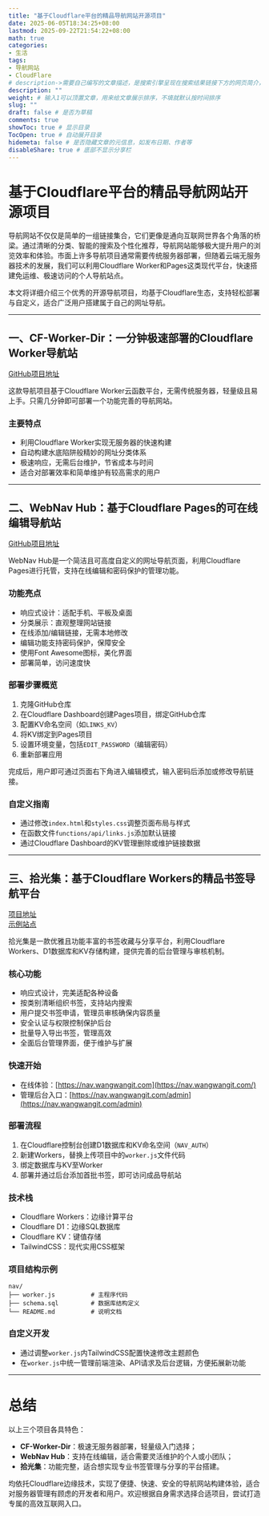 ```yaml
---
title: "基于Cloudflare平台的精品导航网站开源项目"
date: 2025-06-05T18:34:25+08:00
lastmod: 2025-09-22T21:54:22+08:00
math: true
categories:
- 生活
tags:
- 导航网站
- CloudFlare
# description->需要自己编写的文章描述，是搜索引擎呈现在搜索结果链接下方的网页简介，建议设置
description: ""
weight: # 输入1可以顶置文章，用来给文章展示排序，不填就默认按时间排序
slug: ""
draft: false # 是否为草稿
comments: true
showToc: true # 显示目录
TocOpen: true # 自动展开目录
hidemeta: false # 是否隐藏文章的元信息，如发布日期、作者等
disableShare: true # 底部不显示分享栏
---
```


# 基于Cloudflare平台的精品导航网站开源项目

导航网站不仅仅是简单的一组链接集合，它们更像是通向互联网世界各个角落的桥梁。通过清晰的分类、智能的搜索及个性化推荐，导航网站能够极大提升用户的浏览效率和体验。市面上许多导航项目通常需要传统服务器部署，但随着云端无服务器技术的发展，我们可以利用Cloudflare Worker和Pages这类现代平台，快速搭建免运维、极速访问的个人导航站点。

本文将详细介绍三个优秀的开源导航项目，均基于Cloudflare生态，支持轻松部署与自定义，适合广泛用户搭建属于自己的网址导航。

---

## 一、CF-Worker-Dir：一分钟极速部署的Cloudflare Worker导航站

[GitHub项目地址](https://github.com/sleepwood/CF-Worker-Dir)

这款导航项目基于Cloudflare Worker云函数平台，无需传统服务器，轻量级且易上手。只需几分钟即可部署一个功能完善的导航网站。

### 主要特点

- 利用Cloudflare Worker实现无服务器的快速构建
- 自动构建水底陷阱般精妙的网址分类体系
- 极速响应，无需后台维护，节省成本与时间
- 适合对部署效率和简单维护有较高需求的用户

---

## 二、WebNav Hub：基于Cloudflare Pages的可在线编辑导航站

[GitHub项目地址](https://github.com/bbylw/kvp)

WebNav Hub是一个简洁且可高度自定义的网址导航页面，利用Cloudflare Pages进行托管，支持在线编辑和密码保护的管理功能。

### 功能亮点

- 响应式设计：适配手机、平板及桌面
- 分类展示：直观整理网站链接
- 在线添加/编辑链接，无需本地修改
- 编辑功能支持密码保护，保障安全
- 使用Font Awesome图标，美化界面
- 部署简单，访问速度快

### 部署步骤概览

1. 克隆GitHub仓库
2. 在Cloudflare Dashboard创建Pages项目，绑定GitHub仓库
3. 配置KV命名空间（如`LINKS_KV`）
4. 将KV绑定到Pages项目
5. 设置环境变量，包括`EDIT_PASSWORD`（编辑密码）
6. 重新部署应用

完成后，用户即可通过页面右下角进入编辑模式，输入密码后添加或修改导航链接。

### 自定义指南

- 通过修改`index.html`和`styles.css`调整页面布局与样式
- 在函数文件`functions/api/links.js`添加默认链接
- 通过Cloudflare Dashboard的KV管理删除或维护链接数据

---

## 三、拾光集：基于Cloudflare Workers的精品书签导航平台

[项目地址](https://github.com/wangwangit/nav)  
[示例站点](https://nav.wangwangit.com/)

拾光集是一款优雅且功能丰富的书签收藏与分享平台，利用Cloudflare Workers、D1数据库和KV存储构建，提供完善的后台管理与审核机制。

### 核心功能

- 响应式设计，完美适配各种设备
- 按类别清晰组织书签，支持站内搜索
- 用户提交书签申请，管理员审核确保内容质量
- 安全认证与权限控制保护后台
- 批量导入导出书签，管理高效
- 全面后台管理界面，便于维护与扩展

### 快速开始

- 在线体验：[https://nav.wangwangit.com](https://nav.wangwangit.com/)
- 管理后台入口：[https://nav.wangwangit.com/admin](https://nav.wangwangit.com/admin)

### 部署流程

1. 在Cloudflare控制台创建D1数据库和KV命名空间（`NAV_AUTH`）
2. 新建Workers，替换上传项目中的`worker.js`文件代码
3. 绑定数据库与KV至Worker
4. 部署并通过后台添加首批书签，即可访问成品导航站

### 技术栈

- Cloudflare Workers：边缘计算平台
- Cloudflare D1：边缘SQL数据库
- Cloudflare KV：键值存储
- TailwindCSS：现代实用CSS框架

### 项目结构示例

```
nav/
├── worker.js          # 主程序代码
├── schema.sql         # 数据库结构定义
└── README.md          # 说明文档
```

### 自定义开发

- 通过调整`worker.js`内TailwindCSS配置快速修改主题颜色
- 在`worker.js`中统一管理前端渲染、API请求及后台逻辑，方便拓展新功能

---

# 总结

以上三个项目各具特色：

- **CF-Worker-Dir**：极速无服务器部署，轻量级入门选择；
- **WebNav Hub**：支持在线编辑，适合需要灵活维护的个人或小团队；
- **拾光集**：功能完整，适合想实现专业书签管理与分享的平台搭建。

均依托Cloudflare边缘技术，实现了便捷、快速、安全的导航网站构建体验，适合对服务器管理有顾虑的开发者和用户。欢迎根据自身需求选择合适项目，尝试打造专属的高效互联网入口。











